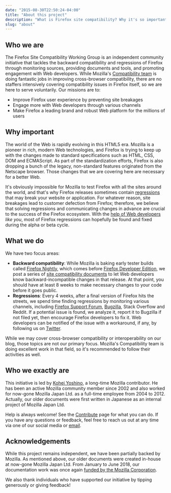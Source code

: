 ```yaml
---
date: "2015-08-30T22:50:24-04:00"
title: "About this project"
description: "What is Firefox site compatibility? Why it's so important? Here are the answers."
slug: "about"
---
```

## Who we are

The Firefox Site Compatibility Working Group is an independent community initiative that tackles the backward compatibility and regressions of Firefox through monitoring sources, providing documents and tools, and promoting engagement with Web developers. While Mozilla's [Compatibility team](https://wiki.mozilla.org/Compatibility) is doing fantastic jobs in improving cross-browser compatibility, there are no staffers intensively covering compatibility issues in Firefox itself, so we are here to serve voluntarily. Our missions are to:

* Improve Firefox user experience by preventing site breakages
* Engage more with Web developers through various channels
* Make Firefox a leading brand and robust Web platform for the millions of users

## Why important

The world of the Web is rapidly evolving in this HTML5 era. Mozilla is a pioneer in rich, modern Web technologies, and Firefox is trying to keep up with the changes made to standard specifications such as HTML, CSS, DOM and ECMAScript. As part of the standardization efforts, Firefox is also dropping a bunch of the legacy, non-standard features originated from the Netscape browser. Those changes that we are covering here are necessary for a better Web.

It's obviously impossible for Mozilla to test Firefox with all the sites around the world, and that's why Firefox releases sometimes contain [regressions](https://www.fxsitecompat.dev/en-CA/statuses/regressed/) that may break your website or application. For whatever reason, site breakages lead to customer defection from Firefox; therefore, we believe that solving regressions and communicating changes in advance are crucial to the success of the Firefox ecosystem. With the [help of Web developers](https://www.fxsitecompat.dev/en-CA/contribute/) *like you*, most of Firefox regressions can hopefully be found and fixed during the alpha or beta cycle.

## What we do

We have two focus areas:

* **Backward compatibility**: While Mozilla is baking early tester builds called [Firefox Nightly](https://nightly.mozilla.org/), which comes before [Firefox Developer Edition](https://www.mozilla.org/firefox/developer/), we post a series of [site compatibility documents](https://www.fxsitecompat.dev/en-CA/docs/) to let Web developers know backward-incompatible changes in that release. At that point, you should have at least 8 weeks to make necessary changes to your code before it goes public.
* **Regressions**: Every 4 weeks, after a final version of Firefox hits the streets, we spend time finding regressions by monitoring various channels, including [Firefox Support Forum](https://support.mozilla.org/questions/firefox), [Bugzilla](https://bugzilla.mozilla.org/), Stack Overflow and Reddit. If a potential issue is found, we analyze it, report it to Bugzilla if not filed yet, then encourage Firefox developers to fix it. Web developers can be notified of the issue with a workaround, if any, by following us on [Twitter](https://twitter.com/FxSiteCompat).

While we may cover cross-browser compatibility or interoperability on our blog, those topics are not our primary focus. Mozilla's Compatibility team is doing excellent work in that field, so it's recommended to follow their activities as well.

## Who we exactly are

This initiative is led by [Kohei Yoshino](https://mozillians.org/u/kohei.yoshino), a long-time Mozilla contributor. He has been an active Mozilla community member since 2002 and also worked for now-gone Mozilla Japan Ltd. as a full-time employee from 2004 to 2012. Actually, our older documents were first written in Japanese as an internal project of Mozilla Japan Ltd.

Help is always welcome! See the [Contribute](https://www.fxsitecompat.dev/en-CA/contribute/) page for what you can do. If you have any questions or feedback, feel free to reach us out at any time via one of our social media or [email](mailto:kohei@fxsitecompat.dev).

## Acknowledgements

While this project remains independent, we have been partially backed by Mozilla. As mentioned above, our older documents were created in-house at now-gone Mozilla Japan Ltd. From January to June 2018, our documentation work was once again [funded by the Mozilla Corporation](https://www.fxsitecompat.dev/en-CA/blog/2018/firefox-59-developer-edition-project-update-and-2-things-you-must-do-in-2018/).

We also thank individuals who have supported our initiative by tipping generously or giving feedback!
